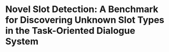 # Novel Slot Detection: A Benchmark for Discovering Unknown Slot Types in the Task-Oriented Dialogue System
